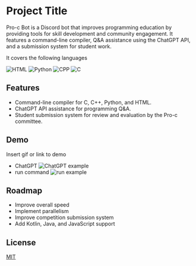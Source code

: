
# Project Title
Pro-c Bot is a Discord bot that improves programming education by providing tools for skill development and community engagement. It features a command-line compiler, Q&A assistance using the ChatGPT API, and a submission system for student work.


It covers the following languages

![HTML](https://img.shields.io/badge/HTML/CSS-red.svg)
![Python](https://img.shields.io/badge/Python-green.svg)
![CPP](https://img.shields.io/badge/CPP-blue.svg)
![C](https://img.shields.io/badge/C-blue.svg)




## Features

- Command-line compiler for C, C++, Python, and HTML.
- ChatGPT API assistance for programming Q&A.
- Student submission system for review and evaluation by the Pro-c committee.



## Demo

Insert gif or link to demo
- ChatGPT
![ChatGPT example](https://i.imgur.com/CMe1xaE.gif)
- run command
![run example](https://imgur.com/LoWAQJ1.gif)


## Roadmap

- Improve overall speed
- Implement parallelism
- Improve competition submission system
- Add Kotlin, Java, and JavaScript support


## License

[MIT](https://github.com/MohammedAlshami/pro-c/blob/main/LICENSE.md)

